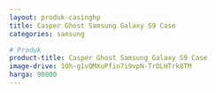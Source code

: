 ```yaml
---
layout: produk-casinghp
title: Casper Ghost Samsung Galaxy S9 Case
categories: samsung

# Produk
product-title: Casper Ghost Samsung Galaxy S9 Case
image-drive: 1Oh-g1vQMXuPfin7i9vpN-TrDLHTrk8TM
harga: 90000
---
```

